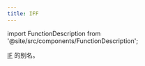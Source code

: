 ```yaml
---
title: IFF
---
```

import FunctionDescription from '@site/src/components/FunctionDescription';

<FunctionDescription description="引入或更新于: v1.2.738"/>

[IF](if.md) 的别名。